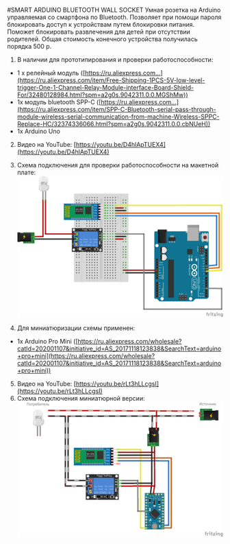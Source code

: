 #SMART ARDUINO BLUETOOTH WALL SOCKET
Умная розетка на Arduino управляемая со смартфона по Bluetooth. Позволяет при помощи пароля блокировать доступ к устройствам путем блокировки питания. Поможет блокировать развлечения для детей при отсутствии родителей. Общая стоимость конечного устройства получилась порядка 500 р.
1. В наличии для прототипирования и проверки работоспособности:
* 1 x релейный модуль ([https://ru.aliexpress.com...](https://ru.aliexpress.com/item/Free-Shipping-1PCS-5V-low-level-trigger-One-1-Channel-Relay-Module-interface-Board-Shield-For/32480128984.html?spm=a2g0s.9042311.0.0.MGShMw))
* 1x модуль bluetooth SPP-C ([https://ru.aliexpress.com...](https://ru.aliexpress.com/item/SPP-C-Bluetooth-serial-pass-through-module-wireless-serial-communication-from-machine-Wireless-SPPC-Replace-HC/32374336066.html?spm=a2g0s.9042311.0.0.cbNUeH))
* 1x Arduino Uno
2. Видео на YouTube: [https://youtu.be/D4hlApTUEX4](https://youtu.be/D4hlApTUEX4)
3. Схема подключения для проверки работоспособности на макетной плате:
![Схема подключения](https://github.com/dbprof/wall-socket/blob/master/schema.png)

4. Для миниатюризации схемы применен:
* 1х Arduino Pro Mini ([https://ru.aliexpress.com/wholesale?catId=202001107&initiative_id=AS_20171118123838&SearchText=arduino+pro+mini](https://ru.aliexpress.com/wholesale?catId=202001107&initiative_id=AS_20171118123838&SearchText=arduino+pro+mini))
5. Видео на YouTube: [https://youtu.be/rLt3hLLcgsI](https://youtu.be/rLt3hLLcgsI)
6. Схема подключения миниатюрной версии:
![Схема подключения](https://github.com/dbprof/wall-socket/blob/master/schema2.png)
